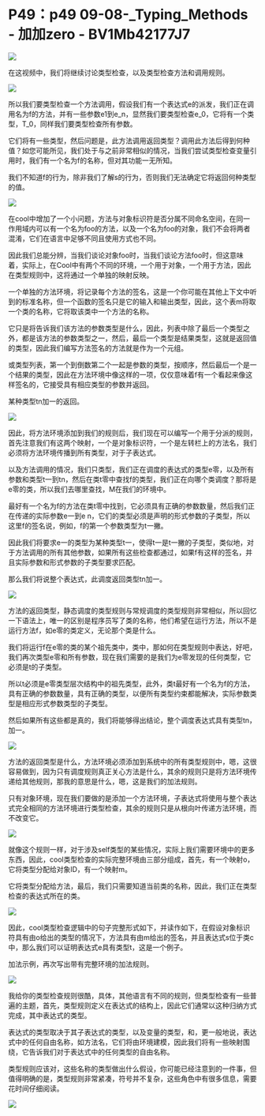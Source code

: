 # P49：p49 09-08-_Typing_Methods - 加加zero - BV1Mb42177J7

![](img/2ec7b272d235d77fe2ae88cbbd11cc0c_0.png)

在这视频中，我们将继续讨论类型检查，以及类型检查方法和调用规则。

![](img/2ec7b272d235d77fe2ae88cbbd11cc0c_2.png)

所以我们要类型检查一个方法调用，假设我们有一个表达式e的派发，我们正在调用名为f的方法，并有一些参数e1到e_n，显然我们要类型检查e_0，它将有一个类型，T_0，同样我们要类型检查所有参数。

它们将有一些类型，然后问题是，此方法调用返回类型？调用此方法后得到何种值？如您可能所见，我们处于与之前非常相似的情况，当我们尝试类型检查变量引用时，我们有一个名为f的名称，但对其功能一无所知。

我们不知道f的行为，除非我们了解s的行为，否则我们无法确定它将返回何种类型的值。

![](img/2ec7b272d235d77fe2ae88cbbd11cc0c_4.png)

在cool中增加了一个小问题，方法与对象标识符是否分属不同命名空间，在同一作用域内可以有一个名为foo的方法，以及一个名为foo的对象，我们不会将两者混淆，它们在语言中足够不同且使用方式也不同。

因此我们总能分辨，当我们谈论对象foo时，当我们谈论方法foo时，但这意味着，实际上，在Cool中有两个不同的环境，一个用于对象，一个用于方法，因此在类型规则中，这将通过一个单独的映射反映。

一个单独的方法环境，将记录每个方法的签名，这是一个你可能在其他上下文中听到的标准名称，但一个函数的签名只是它的输入和输出类型，因此，这个表m将取一个类的名称，它将取该类中一个方法的名称。

它只是将告诉我们该方法的参数类型是什么，因此，列表中除了最后一个类型之外，都是该方法的参数类型之一，然后，最后一个类型是结果类型，这就是返回值的类型，因此我们编写方法签名的方法就是作为一个元组。

或类型列表，第一个到倒数第二个一起是参数的类型，按顺序，然后最后一个是一个结果的类型，因此在方法环境中像这样的一项，仅仅意味着f有一个看起来像这样签名的，它接受具有相应类型的参数并返回。

某种类型tn加一的返回。

![](img/2ec7b272d235d77fe2ae88cbbd11cc0c_6.png)

因此，将方法环境添加到我们的规则后，我们现在可以编写一个用于分派的规则，首先注意我们有这两个映射，一个是对象标识符，一个是左转栏上的方法名，我们必须将方法环境传播到所有类型，对于子表达式。

以及方法调用的情况，我们只类型，我们正在调度的表达式的类型e零，以及所有参数和类型t一到tn，然后在类t零中查找f的类型，我们正在向哪个类调度？那将是e零的类，所以我们去哪里查找，M在我们的环境中。

最好有一个名为f的方法在类t零中找到，它必须具有正确的参数数量，然后我们正在传递的实际参数e一到e n，它们的类型必须是声明的形式参数的子类型，所以这里f的签名说，例如，f的第一个参数类型为t一撇。

因此我们将要求e一的类型为某种类型t一，使得t一是t一撇的子类型，类似地，对于方法调用的所有其他参数，如果所有这些检查都通过，如果f有这样的签名，并且实际参数和形式参数的子类型要求匹配。

那么我们将说整个表达式，此调度返回类型tn加一。

![](img/2ec7b272d235d77fe2ae88cbbd11cc0c_8.png)

方法的返回类型，静态调度的类型规则与常规调度的类型规则非常相似，所以回忆一下语法上，唯一的区别是程序员写了类的名称，他们希望在运行方法，所以不是运行方法f，如e零的类定义，无论那个类是什么。

我们将运行f在e零的类的某个祖先类中，类中，那如何在类型规则中表达，好吧，我们再次类型e零和所有参数，现在我们需要的是我们为e零发现的任何类型，它必须是t的子类型。

所以t必须是e零类型层次结构中的祖先类型，此外，类t最好有一个名为f的方法，具有正确的参数数量，具有正确的类型，以便所有类型约束都能解决，实际参数类型是相应形式参数类型的子类型。

然后如果所有这些都是真的，我们将能够得出结论，整个调度表达式具有类型tn，加一。

![](img/2ec7b272d235d77fe2ae88cbbd11cc0c_10.png)

方法的返回类型是什么，方法环境必须添加到系统中的所有类型规则中，嗯，这很容易做到，因为只有调度规则真正关心方法是什么，其余的规则只是将方法环境传递给其他规则，那我的意思是什么，嗯，这是我们的加法规则。

只有对象环境，现在我们要做的是添加一个方法环境，子表达式将使用与整个表达式完全相同的方法环境进行类型检查，其余的规则只是从根向叶传递方法环境，而不改变它。



![](img/2ec7b272d235d77fe2ae88cbbd11cc0c_12.png)

就像这个规则一样，对于涉及self类型的某些情况，实际上我们需要环境中的更多东西，因此，cool类型检查的实际完整环境由三部分组成，首先，有一个映射o，它将类型分配给对象ID，有一个映射m。

它将类型分配给方法，最后，我们只需要知道当前类的名称，因此，我们正在类型检查的表达式所在的类。

![](img/2ec7b272d235d77fe2ae88cbbd11cc0c_14.png)

因此，cool类型检查逻辑中的句子完整形式如下，并读作如下，在假设对象标识符具有由o给出的类型的情况下，方法具有由m给出的签名，并且表达式s位于类c中，那么我们可以证明表达式e具有类型t，这是一个例子。

加法示例，再次写出带有完整环境的加法规则。

![](img/2ec7b272d235d77fe2ae88cbbd11cc0c_16.png)

我给你的类型检查规则很酷，具体，其他语言有不同的规则，但类型检查有一些普遍的主题，首先，类型规则定义在表达式的结构上，因此它们通常以这种归纳方式完成，其中表达式的类型。

表达式的类型取决于其子表达式的类型，以及变量的类型，和，更一般地说，表达式中的任何自由名称，如方法名，它们将由环境建模，因此我们将有一些映射围绕，它告诉我们对于表达式中的任何类型的自由名称。

类型规则应该对，这些名称的类型做出什么假设，你可能已经注意到的一件事，但值得明确的是，类型规则非常紧凑，符号并不复杂，这些角色中有很多信息，需要花时间仔细阅读。



![](img/2ec7b272d235d77fe2ae88cbbd11cc0c_18.png)